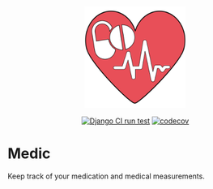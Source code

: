 <p align="center"><img src="medic/static/img/medic.svg" width=200em alt="medic_logo" /></p>

<div align="center">

[![Django CI run test](https://github.com/christianwgd/medic/actions/workflows/django-test.yml/badge.svg)](https://github.com/christianwgd/medic/actions/workflows/django-test.yml)
[![codecov](https://codecov.io/gh/christianwgd/medic/branch/master/graph/badge.svg?token=O4MWGYV52K)](https://codecov.io/gh/christianwgd/medic)

</div>


# Medic

Keep track of your medication and medical measurements.
